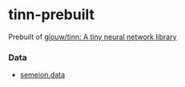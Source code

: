 tinn-prebuilt
=============
Prebuilt of [glouw/tinn: A tiny neural network library](https://github.com/glouw/tinn)

### Data
- [semeion.data](http://archive.ics.uci.edu/ml/machine-learning-databases/semeion/semeion.data)
